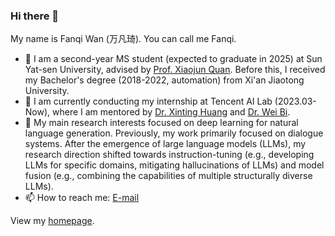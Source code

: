 ### Hi there 👋

My name is Fanqi Wan (万凡琦). You can call me Fanqi.

- 🌱 I am a second-year MS student (expected to graduate in 2025) at Sun Yat-sen University, advised by [Prof. Xiaojun Quan](https://sites.google.com/site/xiaojunquan/). Before this, I received my Bachelor's degree (2018-2022, automation) from Xi'an Jiaotong University.
- 👯 I am currently conducting my internship at Tencent AI Lab (2023.03-Now), where I am mentored by [Dr. Xinting Huang](https://timhuang1.github.io/) and [Dr. Wei Bi](https://scholar.google.com/citations?user=aSJcgQMAAAAJ&hl=zh-CN).
- 🤔 My main research interests focused on deep learning for natural language generation. Previously, my work primarily focused on dialogue systems. After the emergence of large language models (LLMs), my research direction shifted towards instruction-tuning (e.g., developing LLMs for specific domains, mitigating hallucinations of LLMs) and model fusion (e.g., combining the capabilities of multiple structurally diverse LLMs).
- 📫 How to reach me: [E-mail](mailto:fanqiwan2018@gmail.com)

View my [homepage](https://fanqiwan.github.io/).
